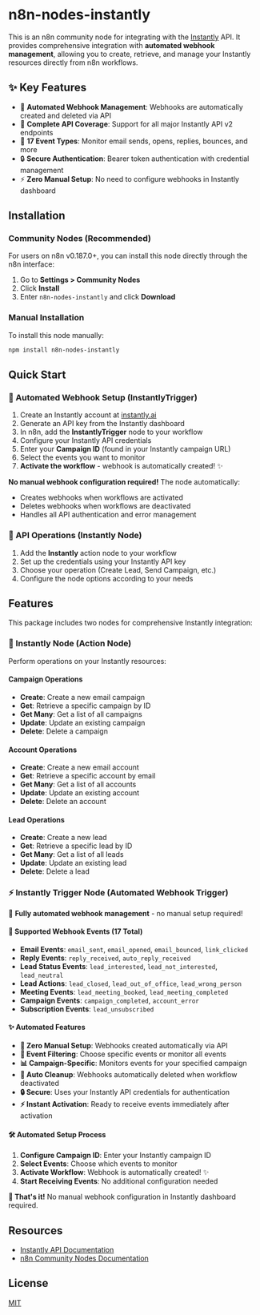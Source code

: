 # n8n-nodes-instantly

This is an n8n community node for integrating with the [Instantly](https://instantly.ai) API. It provides comprehensive integration with **automated webhook management**, allowing you to create, retrieve, and manage your Instantly resources directly from n8n workflows.

## ✨ Key Features

- 🚀 **Automated Webhook Management**: Webhooks are automatically created and deleted via API
- 📧 **Complete API Coverage**: Support for all major Instantly API v2 endpoints
- 🎯 **17 Event Types**: Monitor email sends, opens, replies, bounces, and more
- 🔒 **Secure Authentication**: Bearer token authentication with credential management
- ⚡ **Zero Manual Setup**: No need to configure webhooks in Instantly dashboard

## Installation

### Community Nodes (Recommended)

For users on n8n v0.187.0+, you can install this node directly through the n8n interface:

1. Go to **Settings > Community Nodes**
2. Click **Install**
3. Enter `n8n-nodes-instantly` and click **Download**

### Manual Installation

To install this node manually:

```bash
npm install n8n-nodes-instantly
```

## Quick Start

### 🚀 Automated Webhook Setup (InstantlyTrigger)

1. Create an Instantly account at [instantly.ai](https://instantly.ai)
2. Generate an API key from the Instantly dashboard
3. In n8n, add the **InstantlyTrigger** node to your workflow
4. Configure your Instantly API credentials
5. Enter your **Campaign ID** (found in your Instantly campaign URL)
6. Select the events you want to monitor
7. **Activate the workflow** - webhook is automatically created! ✨

**No manual webhook configuration required!** The node automatically:
- Creates webhooks when workflows are activated
- Deletes webhooks when workflows are deactivated
- Handles all API authentication and error management

### 📧 API Operations (Instantly Node)

1. Add the **Instantly** action node to your workflow
2. Set up the credentials using your Instantly API key
3. Choose your operation (Create Lead, Send Campaign, etc.)
4. Configure the node options according to your needs

## Features

This package includes two nodes for comprehensive Instantly integration:

### 🔄 Instantly Node (Action Node)
Perform operations on your Instantly resources:

#### Campaign Operations
- **Create**: Create a new email campaign
- **Get**: Retrieve a specific campaign by ID
- **Get Many**: Get a list of all campaigns
- **Update**: Update an existing campaign
- **Delete**: Delete a campaign

#### Account Operations
- **Create**: Create a new email account
- **Get**: Retrieve a specific account by email
- **Get Many**: Get a list of all accounts
- **Update**: Update an existing account
- **Delete**: Delete an account

#### Lead Operations
- **Create**: Create a new lead
- **Get**: Retrieve a specific lead by ID
- **Get Many**: Get a list of all leads
- **Update**: Update an existing lead
- **Delete**: Delete a lead

### ⚡ Instantly Trigger Node (Automated Webhook Trigger)
🚀 **Fully automated webhook management** - no manual setup required!

#### 🎯 Supported Webhook Events (17 Total)
- **Email Events**: `email_sent`, `email_opened`, `email_bounced`, `link_clicked`
- **Reply Events**: `reply_received`, `auto_reply_received`
- **Lead Status Events**: `lead_interested`, `lead_not_interested`, `lead_neutral`
- **Lead Actions**: `lead_closed`, `lead_out_of_office`, `lead_wrong_person`
- **Meeting Events**: `lead_meeting_booked`, `lead_meeting_completed`
- **Campaign Events**: `campaign_completed`, `account_error`
- **Subscription Events**: `lead_unsubscribed`

#### ✨ Automated Features
- **🚀 Zero Manual Setup**: Webhooks created automatically via API
- **🎯 Event Filtering**: Choose specific events or monitor all events
- **📊 Campaign-Specific**: Monitors events for your specified campaign
- **🔄 Auto Cleanup**: Webhooks automatically deleted when workflow deactivated
- **🔒 Secure**: Uses your Instantly API credentials for authentication
- **⚡ Instant Activation**: Ready to receive events immediately after activation

#### 🛠️ Automated Setup Process
1. **Configure Campaign ID**: Enter your Instantly campaign ID
2. **Select Events**: Choose which events to monitor
3. **Activate Workflow**: Webhook is automatically created! ✨
4. **Start Receiving Events**: No additional configuration needed

**🎉 That's it!** No manual webhook configuration in Instantly dashboard required.

## Resources

- [Instantly API Documentation](https://developer.instantly.ai/api/v2)
- [n8n Community Nodes Documentation](https://docs.n8n.io/integrations/community-nodes/)

## License

[MIT](LICENSE.md)
